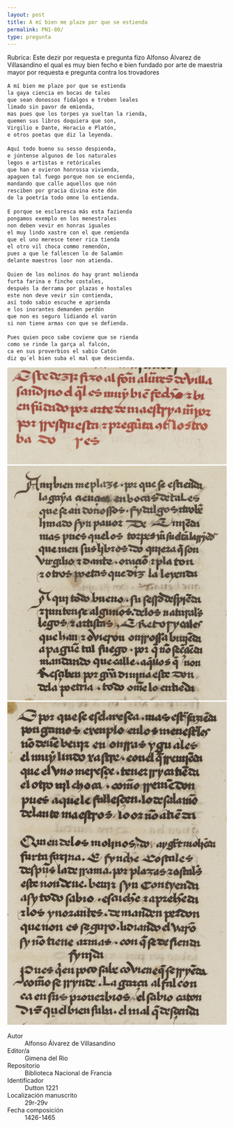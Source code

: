 ```yaml
---
layout: post
title: A mí bien me plaze por que se estienda
permalink: PN1-80/
type: pregunta
---
```

   
Rubrica: Este dezir por requesta e pregunta fizo Alfonso Álvarez de Villasandino el qual es muy bien fecho e bien fundado por arte de maestria mayor por requesta e pregunta contra los trovadores

    A mí bien me plaze por que se estienda
    la gaya ciencia en bocas de tales
    que sean donossos fidalgos e troben leales
    limado sin pavor de emienda,
    mas pues que los torpes ya sueltan la rienda,
    quemen sus libros doquiera que son,
    Virgilio e Dante, Horacio e Platón,
    e otros poetas que diz la leyenda.

    Aquí todo bueno su sesso despienda,
    e júntense algunos de los naturales
    legos e artistas e retóricales
    que han e ovieron honrossa vivienda,
    apaguen tal fuego porque non se encienda,
    mandando que calle aquellos que nón
    resciben por gracia divina este dón
    de la poetría todo omne lo entienda.

    E porque se esclaresca más esta fazienda
    pongamos exemplo en los menestrales
    non deben vevir en honras iguales
    el muy lindo xastre con el que remienda
    que el uno meresce tener rica tienda
    el otro vil choca commo remendón,
    pues a que le fallescen lo de Salamón
    delante maestros loor non atienda.

    Quien de los molinos do hay grant molienda
    furta farina e finche costales,
    después la derrama por plazas e hostales
    este non deve vevir sin contienda,
    así todo sabio escuche e aprienda
    e los inorantes demanden perdón
    que non es seguro lidiando el varón
    si non tiene armas con que se defienda.

    Pues quien poco sabe coviene que se rienda
    como se rinde la garça al falcón,
    ca en sus proverbios el sabio Catón
    diz qu´el bien suba el mal que descienda.

![](../img/PN1-80-29r-0.jpg)
![](../img/PN1-80-29v-1.jpg)
![](../img/PN1-80-29v-2.jpg)

<dl>
    <dt>Autor</dt>
    <dd>Alfonso Álvarez de Villasandino</dd>
    <dt>Editor/a</dt>
    <dd>Gimena del Rio</dd>
    <dt>Repositorio</dt>
    <dd>Biblioteca Nacional de Francia</dd>
    <dt>Identificador</dt>
    <dd>Dutton 1221</dd>
    <dt>Localización manuscrito</dt>
    <dd>29r-29v</dd>
    <dt>Fecha composición</dt>
    <dd>1426-1465</dd>
</dl>